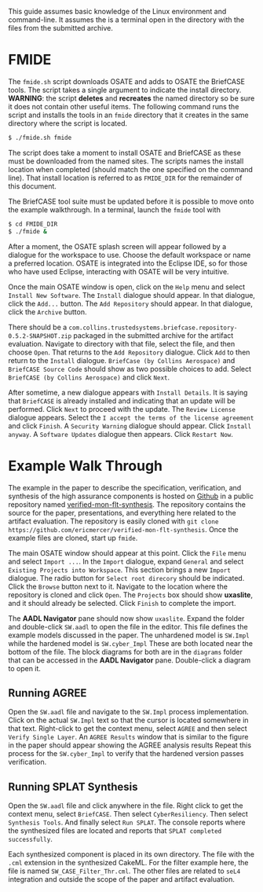 This guide assumes basic knowledge of the Linux environment and command-line. It assumes the is a terminal open in the directory with the files from the submitted archive.

# FMIDE 

The `fmide.sh` script downloads OSATE and adds to OSATE the BriefCASE tools. The script takes a single argument to indicate the install directory. **WARNING**: the script **deletes** and **recreates** the named directory so be sure it does not contain other useful items. The following command runs the script and installs the tools in an `fmide` directory that it creates in the same directory where the script is located.

```sh
$ ./fmide.sh fmide
```

The script does take a moment to install OSATE and BriefCASE as these must be downloaded from the named sites. The scripts names the install location when completed (should match the one specified on the command line). That install location is referred to as `FMIDE_DIR` for the remainder of this document.

The BriefCASE tool suite must be updated before it is possible to move onto the example walkthrough. In a terminal, launch the `fmide` tool with

```sh
$ cd FMIDE_DIR 
$ ./fmide &
```

After a moment, the OSATE splash screen will appear followed by a dialogue for the workspace to use. Choose the default workspace or name a preferred location. OSATE is integrated into the Eclipse IDE, so for those who have used Eclipse, interacting with OSATE will be very intuitive.

Once the main OSATE window is open, click on the `Help` menu and select `Install New Software`. The `Install` dialogue should appear. In that dialogue, click the `Add...` button. The `Add Repository` should appear. In that dialogue, click the `Archive` button. 

There should be a `com.collins.trustedsystems.briefcase.repository-0.5.2-SNAPSHOT.zip` packaged in the submitted archive for the artifact evaluation. Navigate to directory with that file, select the file, and then choose `Open`. That returns to the `Add Repository` dialogue. Click `Add` to then return to the `Install` dialogue. `BriefCase (by Collins Aerospace)` and `BriefCASE Source Code` should show as two possible choices to add. Select `BriefCASE (by Collins Aerospace)` and click `Next`. 

After sometime, a new dialogue appears with `Install Details`. It is saying that `BriefCASE` is already installed and indicating that an update will be performed. Click `Next` to proceed with the update. The `Review License` dialogue appears. Select the `I accept the terms of the license agreement` and click `Finish`. A `Security Warning` dialogue should appear. Click `Install anyway`. A `Software Updates` dialogue then appears. Click `Restart Now`.

# Example Walk Through

The example in the paper to describe the specification, verification, and synthesis of the high assurance components is hosted on [Github](http://github.com) in a public repository named [verified-mon-flt-synthesis](https://github.com/ericmercer/verified-mon-flt-synthesis). The repository contains the source for the paper, presentations, and everything here related to the artifact evaluation. The repository is easily cloned with `git clone https://github.com/ericmercer/verified-mon-flt-synthesis`. Once the example files are cloned, start up `fmide`.

The main OSATE window should appear at this point. Click the `File` menu and select `Import ...`. In the `Import` dialogue, expand `General` and select `Existing Projects into Workspace`. This section brings a new `Import` dialogue. The radio button for `Select root direcory` should be indicated. Click the `Browse` button next to it. Navigate to the location where the repository is cloned and click `Open`. The `Projects` box should show **uxaslite**, and it should already be selected. Click `Finish` to complete the import.

The **AADL Navigator** pane should now show `uxaslite`. Expand the folder and double-click `SW.aadl` to open the file in the editor. This file defines the example models discussed in the paper.  The unhardened model is `SW.Impl` while the hardened model is `SW.cyber_Impl` These are both located near the bottom of the file. The block diagrams for both are in the `diagrams` folder that can be accessed in the **AADL Navigator** pane. Double-click a diagram to open it.

## Running AGREE

Open the `SW.aadl` file and navigate to the `SW.Impl` process implementation. Click on the actual `SW.Impl` text so that the cursor is located somewhere in that text. Right-click to get the context menu, select `AGREE` and then select `Verify Single Layer`. An `AGREE Results` window that is similar to the figure in the paper should appear showing the AGREE analysis results Repeat this process for the `SW.cyber_Impl` to verify that the hardened version passes verification.

## Running SPLAT Synthesis
 
Open the `SW.aadl` file and click anywhere in the file. Right click to get the context menu, select `BriefCASE`. Then select `CyberResiliency`. Then select `Synthesis Tools`. And finally select `Run SPLAT`. The console reports where the synthesized files are located and reports that `SPLAT completed successfully`.

Each synthesized component is placed in its own directory. The file with the `.cml` extension in the synthesized CakeML. For the filter example here, the file is named `SW_CASE_Filter_Thr.cml`. The other files are related to `seL4` integration and outside the scope of the paper and artifact evaluation.
